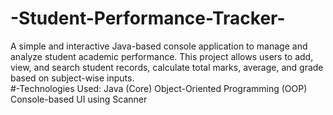 # -Student-Performance-Tracker-
A simple and interactive Java-based console application to manage and analyze student academic performance. This project allows users to add, view, and search student records, calculate total marks, average, and grade based on subject-wise inputs.  
#-Technologies Used:
Java (Core)
Object-Oriented Programming (OOP)
Console-based UI using Scanner
